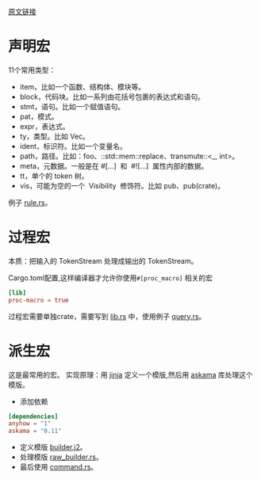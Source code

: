 [原文链接](https://time.geekbang.org/column/article/481359)
# 声明宏
11个常用类型：
- item，比如一个函数、结构体、模块等。
- block，代码块。比如一系列由花括号包裹的表达式和语句。
- stmt，语句。比如一个赋值语句。
- pat，模式。
- expr，表达式。
- ty，类型。比如 Vec。
- ident，标识符。比如一个变量名。
- path，路径。比如：foo、::std::mem::replace、transmute::<_, int>。
- meta，元数据。一般是在 #[...]  和  #![...]  属性内部的数据。
- tt，单个的 token 树。
- vis，可能为空的一个  Visibility  修饰符。比如 pub、pub(crate)。

例子 [rule.rs](./examples/rule.rs)。

# 过程宏
本质：把输入的 TokenStream 处理成输出的 TokenStream。

Cargo.toml配置,这样编译器才允许你使用`#[proc_macro]` 相关的宏
```toml
[lib]
proc-macro = true
```
过程宏需要单独crate，需要写到 [lib.rs](./src/lib.rs) 中，使用例子 [query.rs](./examples/query.rs)。

# 派生宏
这是最常用的宏。
实现原理：用 [jinja](https://jinja.palletsprojects.com/en/3.0.x/) 定义一个模版,然后用 [askama](https://github.com/djc/askama) 库处理这个模版。

- 添加依赖
```toml
[dependencies]
anyhow = "1"
askama = "0.11"
```
- 定义模版 [builder.j2](./templates/builder.j2)。
- 处理模版 [raw_builder.rs](./src/raw_builder.rs)。
- 最后使用 [command.rs](./examples/command.rs)。